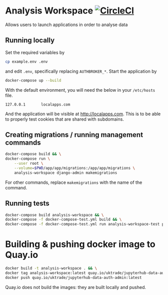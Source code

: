 # Analysis Workspace [![CircleCI](https://circleci.com/gh/uktrade/analysis-workspace.svg?style=svg)](https://circleci.com/gh/uktrade/analysis-workspace)

Allows users to launch applications in order to analyse data


## Running locally

Set the required variables by

```bash
cp example.env .env
```

and edit `.env`, specifically replacing `AUTHBROKER_*`. Start the application by

```bash
docker-compose up --build
```

With the default environment, you will need the below in your `/etc/hosts` file.

```
127.0.0.1       localapps.com
```

And the application will be visible at http://localapps.com. This is to be able to properly test cookies that are shared with subdomains.


## Creating migrations / running management commands

```bash
docker-compose build && \
docker-compose run \
    --user root \
    --volume=$PWD/app/app/migrations:/app/app/migrations \
    analysis-workspace django-admin makemigrations
```

For other commands, replace `makemigrations` with the name of the command.


## Running tests

```bash
docker-compose build analysis-workspace && \
docker-compose -f docker-compose-test.yml build && \
docker-compose -f docker-compose-test.yml run analysis-workspace-test python3 -m unittest test.test
```


# Building & pushing docker image to Quay.io

```bash
docker build -t analysis-workspace . && \
docker tag analysis-workspace:latest quay.io/uktrade/jupyterhub-data-auth-admin:latest && \
docker push quay.io/uktrade/jupyterhub-data-auth-admin:latest
```

Quay.io does not build the images: they are built locally and pushed.

